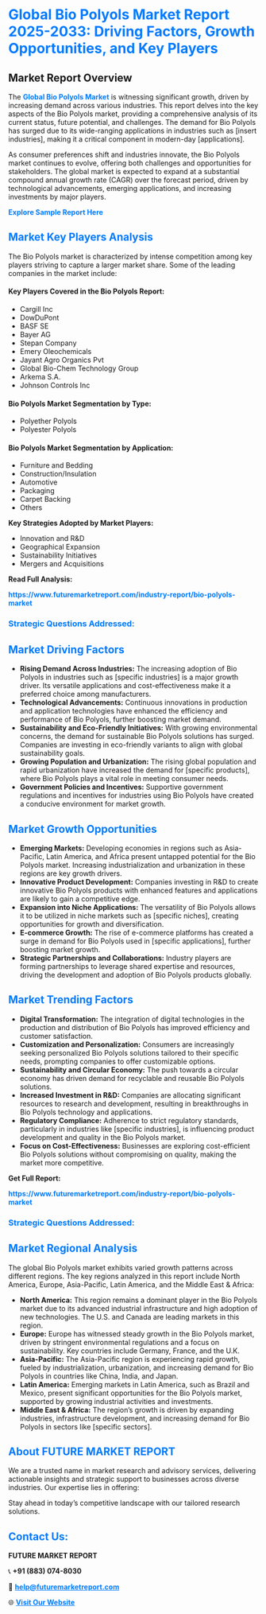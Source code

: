 <h1 style="color: #007BFF;">Global Bio Polyols Market Report 2025-2033: Driving Factors, Growth Opportunities, and Key Players</h1>

<section id="overview">
<h2>Market Report Overview</h2>
<p>The <a href="https://www.futuremarketreport.com/industry-report/bio-polyols-market" style="color: #007BFF; text-decoration: none;"><strong>Global Bio Polyols Market</strong></a> is witnessing significant growth, driven by increasing demand across various industries. This report delves into the key aspects of the Bio Polyols market, providing a comprehensive analysis of its current status, future potential, and challenges. The demand for Bio Polyols has surged due to its wide-ranging applications in industries such as [insert industries], making it a critical component in modern-day [applications].</p>
<p>As consumer preferences shift and industries innovate, the Bio Polyols market continues to evolve, offering both challenges and opportunities for stakeholders. The global market is expected to expand at a substantial compound annual growth rate (CAGR) over the forecast period, driven by technological advancements, emerging applications, and increasing investments by major players.</p>
</section>

<section id="overview">
<p><a href="https://www.futuremarketreport.com/request-sample/reportId=62520" style="color: #007BFF; text-decoration: none;"><strong>Explore Sample Report Here</strong></a></p>
</section>

<section id="key-players">
<h2 style="color: #007BFF;">Market Key Players Analysis</h2>
<p>The Bio Polyols market is characterized by intense competition among key players striving to capture a larger market share. Some of the leading companies in the market include:</p>
<h4>Key Players Covered in the Bio Polyols Report:</h4>
<ul><li>Cargill Inc</li><li>DowDuPont</li><li>BASF SE</li><li>Bayer AG</li><li>Stepan Company</li><li>Emery Oleochemicals</li><li>Jayant Agro Organics Pvt</li><li>Global Bio-Chem Technology Group</li><li>Arkema S.A.</li><li>Johnson Controls Inc</li></ul>
<h4>Bio Polyols Market Segmentation by Type:</h4>
<ul><li>Polyether Polyols</li><li>Polyester Polyols</li></ul>

<h4>Bio Polyols Market Segmentation by Application:</h4>
<ul><li>Furniture and Bedding</li><li>Construction/Insulation</li><li>Automotive</li><li>Packaging</li><li>Carpet Backing</li><li>Others</li></ul>
<p><strong>Key Strategies Adopted by Market Players:</strong></p>
<ul>
<li>Innovation and R&D</li>
<li>Geographical Expansion</li>
<li>Sustainability Initiatives</li>
<li>Mergers and Acquisitions</li>
</ul>
</section>

<section>
<p><strong>Read Full Analysis: </strong></p><a href="https://www.futuremarketreport.com/industry-report/bio-polyols-market" style="color: #007BFF; text-decoration: none;"><strong>https://www.futuremarketreport.com/industry-report/bio-polyols-market</strong></a>
<h3 style="color: #007BFF;">Strategic Questions Addressed:</h3>
</section>

<section id="driving-factors">
<h2 style="color: #007BFF;">Market Driving Factors</h2>
<ul>
<li><strong>Rising Demand Across Industries:</strong> The increasing adoption of Bio Polyols in industries such as [specific industries] is a major growth driver. Its versatile applications and cost-effectiveness make it a preferred choice among manufacturers.</li>
<li><strong>Technological Advancements:</strong> Continuous innovations in production and application technologies have enhanced the efficiency and performance of Bio Polyols, further boosting market demand.</li>
<li><strong>Sustainability and Eco-Friendly Initiatives:</strong> With growing environmental concerns, the demand for sustainable Bio Polyols solutions has surged. Companies are investing in eco-friendly variants to align with global sustainability goals.</li>
<li><strong>Growing Population and Urbanization:</strong> The rising global population and rapid urbanization have increased the demand for [specific products], where Bio Polyols plays a vital role in meeting consumer needs.</li>
<li><strong>Government Policies and Incentives:</strong> Supportive government regulations and incentives for industries using Bio Polyols have created a conducive environment for market growth.</li>
</ul>
</section>

<section id="growth-opportunities">
<h2 style="color: #007BFF;">Market Growth Opportunities</h2>
<ul>
<li><strong>Emerging Markets:</strong> Developing economies in regions such as Asia-Pacific, Latin America, and Africa present untapped potential for the Bio Polyols market. Increasing industrialization and urbanization in these regions are key growth drivers.</li>
<li><strong>Innovative Product Development:</strong> Companies investing in R&D to create innovative Bio Polyols products with enhanced features and applications are likely to gain a competitive edge.</li>
<li><strong>Expansion into Niche Applications:</strong> The versatility of Bio Polyols allows it to be utilized in niche markets such as [specific niches], creating opportunities for growth and diversification.</li>
<li><strong>E-commerce Growth:</strong> The rise of e-commerce platforms has created a surge in demand for Bio Polyols used in [specific applications], further boosting market growth.</li>
<li><strong>Strategic Partnerships and Collaborations:</strong> Industry players are forming partnerships to leverage shared expertise and resources, driving the development and adoption of Bio Polyols products globally.</li>
</ul>
</section>

<section id="trending-factors">
<h2 style="color: #007BFF;">Market Trending Factors</h2>
<ul>
<li><strong>Digital Transformation:</strong> The integration of digital technologies in the production and distribution of Bio Polyols has improved efficiency and customer satisfaction.</li>
<li><strong>Customization and Personalization:</strong> Consumers are increasingly seeking personalized Bio Polyols solutions tailored to their specific needs, prompting companies to offer customizable options.</li>
<li><strong>Sustainability and Circular Economy:</strong> The push towards a circular economy has driven demand for recyclable and reusable Bio Polyols solutions.</li>
<li><strong>Increased Investment in R&D:</strong> Companies are allocating significant resources to research and development, resulting in breakthroughs in Bio Polyols technology and applications.</li>
<li><strong>Regulatory Compliance:</strong> Adherence to strict regulatory standards, particularly in industries like [specific industries], is influencing product development and quality in the Bio Polyols market.</li>
<li><strong>Focus on Cost-Effectiveness:</strong> Businesses are exploring cost-efficient Bio Polyols solutions without compromising on quality, making the market more competitive.</li>
</ul>
</section>

<section>
<p><strong>Get Full Report: </strong></p><a href="https://www.futuremarketreport.com/industry-report/bio-polyols-market" style="color: #007BFF; text-decoration: none;"><strong>https://www.futuremarketreport.com/industry-report/bio-polyols-market</strong></a>
<h3 style="color: #007BFF;">Strategic Questions Addressed:</h3>
</section>


<section id="regional-analysis">
<h2 style="color: #007BFF;">Market Regional Analysis</h2>
<p>The global Bio Polyols market exhibits varied growth patterns across different regions. The key regions analyzed in this report include North America, Europe, Asia-Pacific, Latin America, and the Middle East & Africa:</p>
<ul>
<li><strong>North America:</strong> This region remains a dominant player in the Bio Polyols market due to its advanced industrial infrastructure and high adoption of new technologies. The U.S. and Canada are leading markets in this region.</li>
<li><strong>Europe:</strong> Europe has witnessed steady growth in the Bio Polyols market, driven by stringent environmental regulations and a focus on sustainability. Key countries include Germany, France, and the U.K.</li>
<li><strong>Asia-Pacific:</strong> The Asia-Pacific region is experiencing rapid growth, fueled by industrialization, urbanization, and increasing demand for Bio Polyols in countries like China, India, and Japan.</li>
<li><strong>Latin America:</strong> Emerging markets in Latin America, such as Brazil and Mexico, present significant opportunities for the Bio Polyols market, supported by growing industrial activities and investments.</li>
<li><strong>Middle East & Africa:</strong> The region’s growth is driven by expanding industries, infrastructure development, and increasing demand for Bio Polyols in sectors like [specific sectors].</li>
</ul>
</section>

<footer>
<h2 style="color: #007BFF;">About FUTURE MARKET REPORT</h2>
<p>We are a trusted name in market research and advisory services, delivering actionable insights and strategic support to businesses across diverse industries. Our expertise lies in offering:</p>

<p>Stay ahead in today’s competitive landscape with our tailored research solutions.</p>

<h2 style="color: #007BFF;">Contact Us:</h2>
<p><strong>FUTURE MARKET REPORT</strong></p>
<p>📞 <strong>+91 (883) 074-8030</strong></p>
<p>📧 <strong><a href="mailto:help@futuremarketreport.com" style="color: #007BFF;">help@futuremarketreport.com</a></strong></p>
<p>🌐 <strong><a href="https://www.futuremarketreport.com/" style="color: #007BFF;">Visit Our Website</a></strong></p>
</footer>